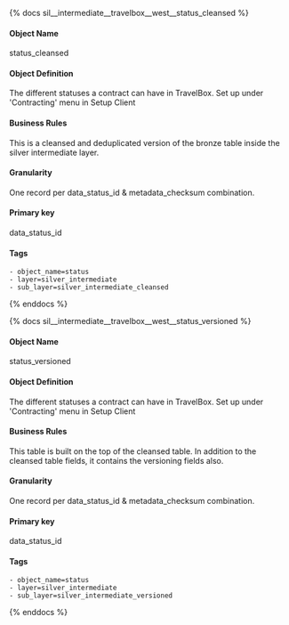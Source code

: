 {% docs sil__intermediate__travelbox__west__status_cleansed %}

#### Object Name
status_cleansed

#### Object Definition
The different statuses a contract can have in TravelBox. Set up under &#39;Contracting&#39; menu in Setup Client

#### Business Rules
This is a cleansed and deduplicated version of the bronze table inside the silver intermediate layer.

#### Granularity
One record per data_status_id & metadata_checksum combination.

#### Primary key
data_status_id

#### Tags
    - object_name=status
    - layer=silver_intermediate
    - sub_layer=silver_intermediate_cleansed

{% enddocs %}

{% docs sil__intermediate__travelbox__west__status_versioned %}

#### Object Name
status_versioned

#### Object Definition
The different statuses a contract can have in TravelBox. Set up under &#39;Contracting&#39; menu in Setup Client

#### Business Rules
This table is built on the top of the cleansed table. In addition to the cleansed table fields, it contains the versioning fields also.

#### Granularity
One record per data_status_id & metadata_checksum combination.

#### Primary key
data_status_id

#### Tags
    - object_name=status
    - layer=silver_intermediate
    - sub_layer=silver_intermediate_versioned

{% enddocs %}